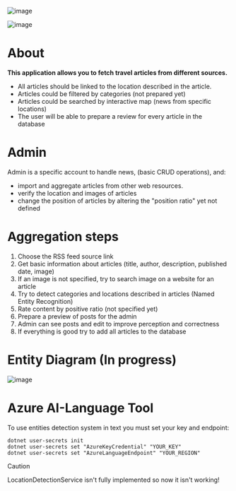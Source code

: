 ![image](https://github.com/bnszky/CampGroupPlanner/assets/76440830/7e32ef04-3624-4b8f-bdaa-273fd5304973)

![image](https://github.com/bnszky/CampGroupPlanner/assets/76440830/730200fd-9356-4d86-bd64-e46874b3b36c)


# About
**This application allows you to fetch travel articles from different sources.**
- All articles should be linked to the location described in the article.
- Articles could be filtered by categories (not prepared yet)
- Articles could be searched by interactive map (news from specific locations)
- The user will be able to prepare a review for every article in the database

# Admin
Admin is a specific account to handle news, (basic CRUD operations), and: 
- import and aggregate articles from other web resources.
- verify the location and images of articles
- change the position of articles by altering the "position ratio" yet not defined

# Aggregation steps
1. Choose the RSS feed source link
2. Get basic information about articles (title, author, description, published date, image)
3. If an image is not specified, try to search image on a website for an article
4. Try to detect categories and locations described in articles (Named Entity Recognition)
5. Rate content by positive ratio (not specified yet)
6. Prepare a preview of posts for the admin
7. Admin can see posts and edit to improve perception and correctness
8. If everything is good try to add all articles to the database

# Entity Diagram (In progress)
![image](https://github.com/bnszky/CampGroupPlanner/assets/76440830/17c4d562-a9ec-45f3-8cac-c6c59145e985)

# Azure AI-Language Tool
To use entities detection system in text you must set your key and endpoint:
```
dotnet user-secrets init
dotnet user-secrets set "AzureKeyCredential" "YOUR_KEY"
dotnet user-secrets set "AzureLanguageEndpoint" "YOUR_REGION"
```
> [!CAUTION]
> LocationDetectionService isn't fully implemented so now it isn't working!

